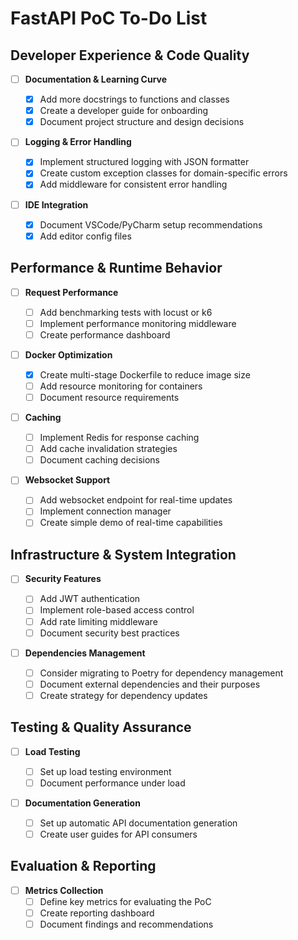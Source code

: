 # FastAPI PoC To-Do List

## Developer Experience & Code Quality

- [ ] **Documentation & Learning Curve**

  - [x] Add more docstrings to functions and classes
  - [x] Create a developer guide for onboarding
  - [x] Document project structure and design decisions

- [ ] **Logging & Error Handling**

  - [x] Implement structured logging with JSON formatter
  - [x] Create custom exception classes for domain-specific errors
  - [x] Add middleware for consistent error handling

- [ ] **IDE Integration**
  - [x] Document VSCode/PyCharm setup recommendations
  - [x] Add editor config files

## Performance & Runtime Behavior

- [ ] **Request Performance**

  - [ ] Add benchmarking tests with locust or k6
  - [ ] Implement performance monitoring middleware
  - [ ] Create performance dashboard

- [ ] **Docker Optimization**

  - [x] Create multi-stage Dockerfile to reduce image size
  - [ ] Add resource monitoring for containers
  - [ ] Document resource requirements

- [ ] **Caching**

  - [ ] Implement Redis for response caching
  - [ ] Add cache invalidation strategies
  - [ ] Document caching decisions

- [ ] **Websocket Support**
  - [ ] Add websocket endpoint for real-time updates
  - [ ] Implement connection manager
  - [ ] Create simple demo of real-time capabilities

## Infrastructure & System Integration

- [ ] **Security Features**

  - [ ] Add JWT authentication
  - [ ] Implement role-based access control
  - [ ] Add rate limiting middleware
  - [ ] Document security best practices

- [ ] **Dependencies Management**
  - [ ] Consider migrating to Poetry for dependency management
  - [ ] Document external dependencies and their purposes
  - [ ] Create strategy for dependency updates

## Testing & Quality Assurance

- [ ] **Load Testing**

  - [ ] Set up load testing environment
  - [ ] Document performance under load

- [ ] **Documentation Generation**
  - [ ] Set up automatic API documentation generation
  - [ ] Create user guides for API consumers

## Evaluation & Reporting

- [ ] **Metrics Collection**
  - [ ] Define key metrics for evaluating the PoC
  - [ ] Create reporting dashboard
  - [ ] Document findings and recommendations
